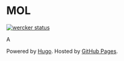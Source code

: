 # MOL

[![wercker status](https://app.wercker.com/status/4c54a252ba4fb3a8c2a1041e59cbfb73/s "wercker status")](https://app.wercker.com/project/bykey/4c54a252ba4fb3a8c2a1041e59cbfb73)

A

Powered by [Hugo](http://gohugo.io/). Hosted by [GitHub Pages](https://pages.github.com/).
